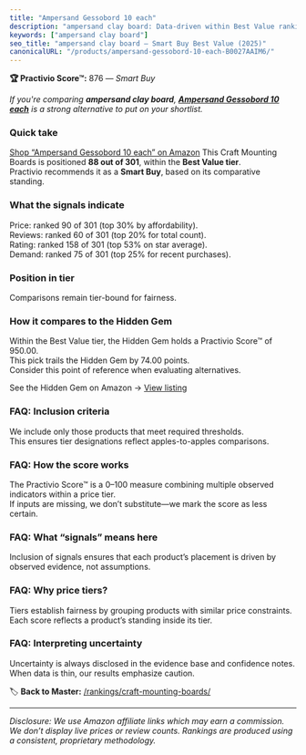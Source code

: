 ```yaml
---
title: "Ampersand Gessobord 10 each"
description: "ampersand clay board: Data-driven within Best Value ranking using the Practivio Score™. Positioned by quality, value, demand, findability, momentum."
keywords: ["ampersand clay board"]
seo_title: "ampersand clay board — Smart Buy Best Value (2025)"
canonicalURL: "/products/ampersand-gessobord-10-each-B0027AAIM6/"
---
```


**🏆 Practivio Score™:** 876 — _Smart Buy_


*If you're comparing **ampersand clay board**, **[Ampersand Gessobord 10 each](https://www.amazon.com/dp/B0027AAIM6?tag=practivio-20)** is a strong alternative to put on your shortlist.*
### Quick take
[Shop “Ampersand Gessobord 10 each” on Amazon](https://www.amazon.com/dp/B0027AAIM6?tag=practivio-20)
This Craft Mounting Boards is positioned **88 out of 301**, within the **Best Value tier**.  
Practivio recommends it as a **Smart Buy**, based on its comparative standing.

### What the signals indicate
Price: ranked 90 of 301 (top 30% by affordability).  
Reviews: ranked 60 of 301 (top 20% for total count).  
Rating: ranked 158 of 301 (top 53% on star average).  
Demand: ranked 75 of 301 (top 25% for recent purchases).

### Position in tier
Comparisons remain tier-bound for fairness.

### How it compares to the Hidden Gem
Within the Best Value tier, the Hidden Gem holds a Practivio Score™ of 950.00.  
This pick trails the Hidden Gem by 74.00 points.  
Consider this point of reference when evaluating alternatives.  

See the Hidden Gem on Amazon → [View listing](https://www.amazon.com/dp/B00PRYQ9YU?tag=practivio-20)

### FAQ: Inclusion criteria
We include only those products that meet required thresholds.  
This ensures tier designations reflect apples-to-apples comparisons.

### FAQ: How the score works
The Practivio Score™ is a 0–100 measure combining multiple observed indicators within a price tier.  
If inputs are missing, we don’t substitute—we mark the score as less certain.

### FAQ: What “signals” means here
Inclusion of signals ensures that each product’s placement is driven by observed evidence, not assumptions.

### FAQ: Why price tiers?
Tiers establish fairness by grouping products with similar price constraints.  
Each score reflects a product’s standing inside its tier.

### FAQ: Interpreting uncertainty
Uncertainty is always disclosed in the evidence base and confidence notes.  
When data is thin, our results emphasize caution.


🏷️ **Back to Master:** [/rankings/craft-mounting-boards/](/rankings/craft-mounting-boards/)

---
_Disclosure: We use Amazon affiliate links which may earn a commission. We don’t display live prices or review counts. Rankings are produced using a consistent, proprietary methodology._
